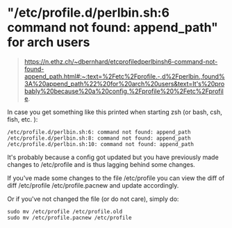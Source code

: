 # "/etc/profile.d/perlbin.sh:6 command not found: append_path" for arch users

> https://n.ethz.ch/~dbernhard/etcprofiledperlbinsh6-command-not-found-append_path.html#:~:text=%2Fetc%2Fprofile.-,d%2Fperlbin.,found%3A%20append_path%22%20for%20arch%20users&text=It's%20probably%20because%20a%20config,%2Fprofile%20%2Fetc%2Fprofile.

In case you get something like this printed when starting zsh (or bash, csh, fish, etc. ):

```
/etc/profile.d/perlbin.sh:6: command not found: append_path
/etc/profile.d/perlbin.sh:8: command not found: append_path
/etc/profile.d/perlbin.sh:10: command not found: append_path   
```

It's probably because a config got updated but you have previously made changes to /etc/profile and is thus lagging behind some changes.

If you've made some changes to the file /etc/profile you can view the diff of diff /etc/profile /etc/profile.pacnew and update accordingly.

Or if you've not changed the file (or do not care), simply do:

```
sudo mv /etc/profile /etc/profile.old
sudo mv /etc/profile.pacnew /etc/profile
```
